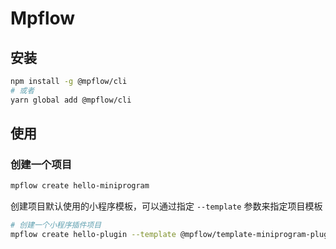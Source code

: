 # Mpflow

## 安装

```bash
npm install -g @mpflow/cli
# 或者
yarn global add @mpflow/cli
```

## 使用

### 创建一个项目

```bash
mpflow create hello-miniprogram
```

创建项目默认使用的小程序模板，可以通过指定 `--template` 参数来指定项目模板

```bash
# 创建一个小程序插件项目
mpflow create hello-plugin --template @mpflow/template-miniprogram-plugin
```

